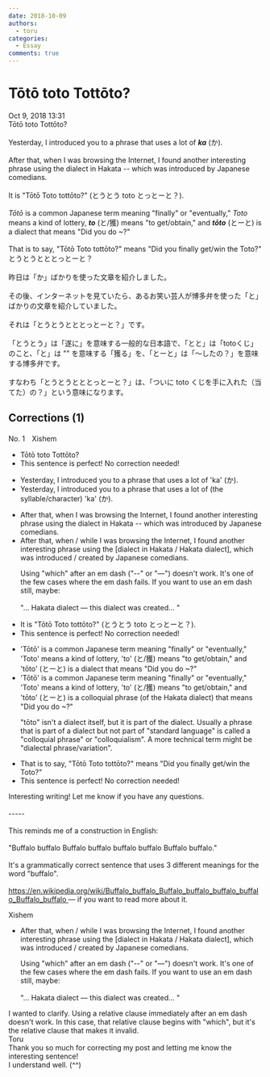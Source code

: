 ```yaml
---
date: 2018-10-09
authors:
  - toru
categories:
  - Essay
comments: true
---
```


# Tōtō toto Tottōto?
<div class="date">Oct 9, 2018 13:31</div>
<div id="post"><div id="body_show_ori">
Tōtō toto Tottōto?<br/><br/>Yesterday, I introduced you to a phrase that uses a lot of <strong><em>ka</em></strong> (か).<br/><br/>After that, when I was browsing the Internet, I found another interesting phrase using the dialect in Hakata -- which was introduced by Japanese comedians.<br/><br/>It is "Tōtō Toto tottōto?" (とうとう toto とっとーと？).<br/><br/><em>Tōtō</em> is a common Japanese term meaning "finally" or "eventually," <em>Toto</em> means a kind of lottery, <strong><em>to</em></strong> (と/獲) means "to get/obtain," and <strong><em>tōto</em></strong> (とーと) is a dialect that means "Did you do ~?"<br/><br/>That is to say, "Tōtō Toto tottōto?" means "Did you finally get/win the Toto?"
</div></div>

<!-- more -->

<div id="post_ja"><div id="body_show_mo">
とうとうとととっとーと？<br/><br/>昨日は「か」ばかりを使った文章を紹介しました。<br/><br/>その後、インターネットを見ていたら、あるお笑い芸人が博多弁を使った「と」ばかりの文章を紹介していました。<br/><br/>それは「とうとうとととっとーと？」です。<br/><br/>「とうとう」は「遂に」を意味する一般的な日本語で、「とと」は「totoくじ」のこと、「と」は "" を意味する「獲る」を、「とーと」は「～したの？」を意味する博多弁です。<br/><br/>すなわち「とうとうとととっとーと？」は、「ついに toto くじを手に入れた（当てた）の？」という意味になります。
</div></div>

## Corrections (1)
<div id="block"><div class="first_name"> No. 1　<span class="just_name">Xishem</span></div><div id="block2">
<ul class="correction_field">
<li class="incorrect">Tōtō toto Tottōto?</li>
<li class="corrected perfect">This sentence is perfect! No correction needed!</li>
</ul>
<ul class="correction_field">
<li class="incorrect">Yesterday, I introduced you to a phrase that uses a lot of 'ka' (か).</li>
<li class="corrected correct">
Yesterday, I introduced you to a phrase that uses a lot of <span class="f_blue">(the syllable/character)</span> 'ka' (か).
</li>
</ul>
<ul class="correction_field">
<li class="incorrect">After that, when I was browsing the Internet, I found another interesting phrase using the dialect in Hakata -- which was introduced by Japanese comedians.</li>
<li class="corrected correct">
After that, when / <span class="f_blue">while</span> I was browsing the Internet, I found another interesting phrase using the [dialect in Hakata / <span class="f_blue">Hakata dialect</span>], which was introduced / <span class="f_blue">created</span> by Japanese comedians.
<p class="correction_comment">Using "which" after an em dash ("--" or "—") doesn't work. It's one of the few cases where the em dash fails. If you want to use an em dash still, maybe:<br/><br/>"... Hakata dialect — this dialect was created... "</p>
</li>
</ul>
<ul class="correction_field">
<li class="incorrect">It is "Tōtō Toto tottōto?" (とうとう toto とっとーと？).</li>
<li class="corrected perfect">This sentence is perfect! No correction needed!</li>
</ul>
<ul class="correction_field">
<li class="incorrect">'Tōtō' is a common Japanese term meaning "finally" or "eventually," 'Toto' means a kind of lottery, 'to' (と/獲) means "to get/obtain," and 'tōto' (とーと) is a dialect that means "Did you do ~?"</li>
<li class="corrected correct">
'Tōtō' is a common Japanese term meaning "finally" or "eventually," 'Toto' means a kind of lottery, 'to' (と/獲) means "to get/obtain," and 'tōto' (とーと) is a <span class="f_blue">colloquial phrase (of the Hakata dialect)</span> that means "Did you do ~?"
<p class="correction_comment">"tōto" isn't a dialect itself, but it is part of the dialect. Usually a phrase that is part of a dialect but not part of "standard language" is called a "colloquial phrase" or "colloquialism". A more technical term might be "dialectal phrase/variation".</p>
</li>
</ul>
<ul class="correction_field">
<li class="incorrect">That is to say, "Tōtō Toto tottōto?" means "Did you finally get/win the Toto?"</li>
<li class="corrected perfect">This sentence is perfect! No correction needed!</li>
</ul>
<p class="comment_small">
 Interesting writing! Let me know if you have any questions.
 <br/>
 <br/>
 -----
 <br/>
 <br/>
 This reminds me of a construction in English:
 <br/>
 <br/>
 "Buffalo buffalo Buffalo buffalo buffalo buffalo Buffalo buffalo."
 <br/>
 <br/>
 It's a grammatically correct sentence that uses 3 different meanings for the word "buffalo".
 <br/>
 <br/>
 <a href="https://en.wikipedia.org/wiki/Buffalo_buffalo_Buffalo_buffalo_buffalo_buffalo_Buffalo_buffalo" target="_blank">
  https://en.wikipedia.org/wiki/Buffalo_buffalo_Buffalo_buffalo_buffalo_buffalo_Buffalo_buffalo
 </a>
 — if you want to read more about it.
</p>

</div><div class="name"><span class="just_name">Xishem</span><br><div class="quote_field"><ul class="correction_field">
<li class="corrected correct">
After that, when / <span class="f_blue">while</span> I was browsing the Internet, I found another interesting phrase using the [dialect in Hakata / <span class="f_blue">Hakata dialect</span>], which was introduced / <span class="f_blue">created</span> by Japanese comedians.
<p class="correction_comment">
Using "which" after an em dash ("--" or "—") doesn't work. It's one of the few cases where the em dash fails. If you want to use an em dash still, maybe:<br/><br/>"... Hakata dialect — this dialect was created... "
</p>
</li>
</ul></div>
I wanted to clarify. Using a relative clause immediately after an em dash doesn't work. In this case, that relative clause begins with "which", but it's the relative clause that makes it invalid.
</div>
<div class="name"><span class="just_name">Toru</span><br>
Thank you so much for correcting my post and letting me know the interesting sentence!<br/>I understand well. (^^)
</div>
</div>
